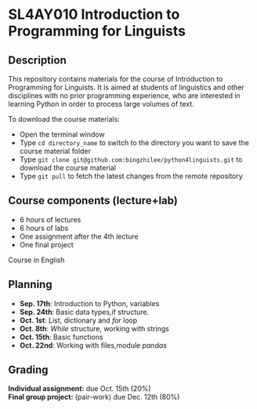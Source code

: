 # SL4AY010 Introduction to Programming for Linguists
## Description
This repository contains materials for the course of Introduction to Programming for Linguists. It is aimed at students of linguistics and other disciplines with no prior programming experience, who are interested in learning Python in order to process large volumes of text. 

To download the course materials:
+ Open the terminal window
+ Type `cd directory_name` to switch to the directory you want to save the course material folder
+ Type `git clone git@github.com:bingzhilee/python4linguists.git` to download the course material
+ Type `git pull` to fetch the latest changes from the remote repository

## Course components (lecture+lab)
- 6 hours of lectures
- 6 hours of labs
- One assignment after the 4th lecture 
- One final project

Course in English

## Planning
- **Sep. 17th**: Introduction to Python, variables
- **Sep. 24th**: Basic data types,if structure.
- **Oct. 1st**: List, dictionary and *for* loop
- **Oct. 8th**:  *While* structure, working with strings
- **Oct. 15th**: Basic functions
- **Oct. 22nd**: Working with files,module *pandas*

## Grading
<div class="alert alert-block alert-success">
<b>Individual assignment:</b> 
    due Oct. 15th (20%)
</div>

<div class="alert alert-block alert-success">
<b>Final group project:</b> 
    (pair-work) due Dec. 12th (80%)
</div>
